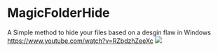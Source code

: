 MagicFolderHide
===============

A Simple method to hide your files based on a desgin flaw in Windows
https://www.youtube.com/watch?v=RZbdzhZeeXc
<img src="http://i.imgur.com/JEzXe7P.png">
